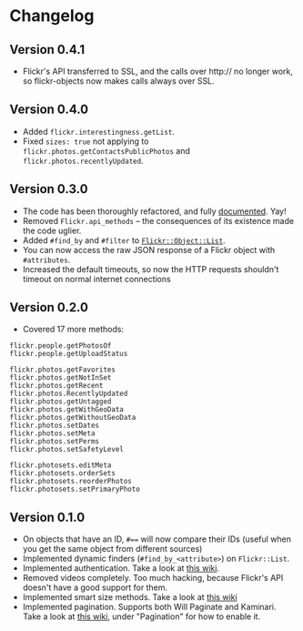 # Changelog

## Version 0.4.1

- Flickr's API transferred to SSL, and the calls over http:// no longer work,
  so flickr-objects now makes calls always over SSL.

## Version 0.4.0

- Added `flickr.interestingness.getList`.
- Fixed `sizes: true` not applying to `flickr.photos.getContactsPublicPhotos` and
  `flickr.photos.recentlyUpdated`.

## Version 0.3.0

- The code has been thoroughly refactored, and fully
  [documented](http://rubydoc.info/github/janko-m/flickr-objects/master/frames). Yay!
- Removed `Flickr.api_methods` – the consequences of its existence made the
  code uglier.
- Added `#find_by` and `#filter` to
  [`Flickr::Object::List`](http://rubydoc.info/github/janko-m/flickr-objects/master/Flickr/Object/List).
- You can now access the raw JSON response of a Flickr object with
  `#attributes`.
- Increased the default timeouts, so now the HTTP requests shouldn't timeout on
  normal internet connections

## Version 0.2.0

- Covered 17 more methods:

```
flickr.people.getPhotosOf
flickr.people.getUploadStatus

flickr.photos.getFavorites
flickr.photos.getNotInSet
flickr.photos.getRecent
flickr.photos.RecentlyUpdated
flickr.photos.getUntagged
flickr.photos.getWithGeoData
flickr.photos.getWithoutGeoData
flickr.photos.setDates
flickr.photos.setMeta
flickr.photos.setPerms
flickr.photos.setSafetyLevel

flickr.photosets.editMeta
flickr.photosets.orderSets
flickr.photosets.reorderPhotos
flickr.photosets.setPrimaryPhoto
```

## Version 0.1.0

- On objects that have an ID, `#==` will now compare their IDs (useful when you
  get the same object from different sources)
- Implemented dynamic finders (`#find_by_<attribute>`) on `Flickr::List`.
- Implemented authentication. Take a look at [this
  wiki](https://github.com/janko-m/flickr-objects/wiki/Authentication).
- Removed videos completely. Too much hacking, because Flickr's API doesn't have
  a good support for them.
- Implemented smart size methods. Take a look at [this wiki](https://github.com/janko-m/flickr-objects/wiki/Sizes)
- Implemented pagination. Supports both Will Paginate and Kaminari. Take a look
  at [this wiki](https://github.com/janko-m/flickr-objects/wiki/Configuration),
  under "Pagination" for how to enable it.
